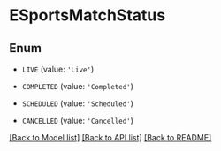 # ESportsMatchStatus


## Enum

* `LIVE` (value: `'Live'`)

* `COMPLETED` (value: `'Completed'`)

* `SCHEDULED` (value: `'Scheduled'`)

* `CANCELLED` (value: `'Cancelled'`)

[[Back to Model list]](../README.md#documentation-for-models) [[Back to API list]](../README.md#documentation-for-api-endpoints) [[Back to README]](../README.md)


